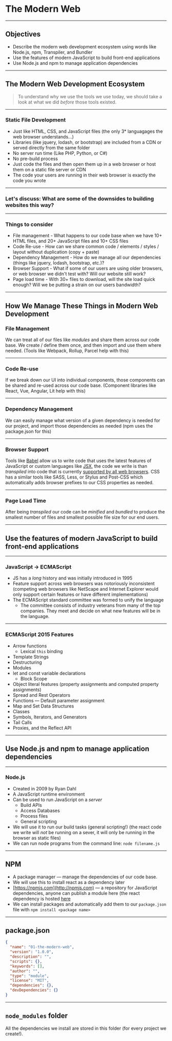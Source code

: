 # The Modern Web

---

## Objectives

- Describe the modern web development ecosystem using words like Node.js, npm, Transpiler, and Bundler
- Use the features of modern JavaScript to build front-end applications
- Use Node.js and npm to manage application dependencies

---

## The Modern Web Development Ecosystem

> To understand why we use the tools we use today, we should take a look at what we did _before_ those tools existed.

---

### Static File Development

- Just like HTML, CSS, and JavaScript files (the only 3\* languagages the web browser understands...)
- Libraries (like jquery, lodash, or bootstrap) are included from a CDN or served directly from the same folder
- No server run time (Like PHP, Python, or C#)
- No pre-build process
- Just code the files and then open them up in a web browser or host them on a static file server or CDN
- The code your users are running in their web browser is exactly the code you wrote

---

### Let's discuss: What are some of the downsides to building websites this way?

---

### Things to consider

- File management - What happens to our code base when we have 10+ HTML files, and 20+ JavaScript files and 10+ CSS files
- Code Re-use - How can we share common code / elements / styles / layout without duplication (copy + paste)
- Dependency Management - How do we manage all our dependencies (things like jquery, lodash, bootstrap, etc.)?
- Browser Support - What if some of our users are using older browsers, or web browser we didn't test with? Will our website still work?
- Page load time - With 30+ files to download, will the site load quick enough? Will we be putting a strain on our users bandwidth?

---

## How We Manage These Things in Modern Web Development

### File Management

We can treat all of our files like _modules_ and share them across our code base. We create / define them once, and then import and use them where needed. (Tools like Webpack, Rollup, Parcel help with this)

---

### Code Re-use

If we break down our UI into individual components, those components can be shared and re-used across our code base. (Component libraries like React, Vue, Angular, Lit help with this)

---

### Dependency Management

We can easily manage what version of a given dependency is needed for our project, and import those dependencies as needed (npm uses the package.json for this)

---

### Browser Support

Tools like [Babel](https://babeljs.io) allow us to write code that uses the latest features of JavaScript or custom languages like [JSX](https://reactjs.org/docs/introducing-jsx.html), the code we write is than _transpiled_ into code that is currently [supported by all web browsers](https://caniuse.com/). CSS has a similar tools like SASS, Less, or Stylus and Post-CSS which automatically adds browser prefixes to our CSS properties as needed.

---

### Page Load Time

After being _transpiled_ our code can be _minified_ and _bundled_ to produce the smallest number of files and smallest possible file size for our end users.

---

## Use the features of modern JavaScript to build front-end applications

---

### JavaScript -> ECMAScript

- JS has a _long_ history and was initially introduced in 1995
- Feature support across web browsers was notoriously inconsistent (competing web browsers like NetScape and Internet Explorer would only support certain features or have different implementations)
- The ECMAScript standard committee was formed to unify the language
  - The committee consists of industry veterans from many of the top companies. They meet and decide on what new features will be in the language.

---

### ECMAScript 2015 Features

- Arrow functions
  - Lexical `this` binding
- Template Strings
- Destructuring
- Modules
- let and const variable declarations
  - Block Scope
- Object literal features (property assignments and computed property assignments)
- Spread and Rest Operators
- Functions &mdash; Default parameter assignment
- Map and Set Data Structures
- Classes
- Symbols, Iterators, and Generators
- Tail Calls
- Proxies, and the Reflect API

---

## Use Node.js and npm to manage application dependencies

---

### Node.js

- Created in 2009 by Ryan Dahl
- A JavaScript runtime environment
- Can be used to run JavaScript on a _server_
  - Build APIs
  - Access Databases
  - Process files
  - General scripting
- We will use it to run our build tasks (general scripting!) (the react code we write will _not_ be running on a sever, it will only be running in the browser as static files)
- We can run node programs from the command line: `node filename.js`

---

## NPM

- A package manager &mdash; manage the dependencies of our code base.
- We will use this to install react as a dependency later
- [https://npmjs.com](http://npmjs.com) &mdash; a repository for JavaScript dependencies, anyone can publish a module here (the react dependency is hosted [here](https://www.npmjs.com/package/react)
- We can install packages and automatically add them to our `package.json` file with `npm install <package name>`

---

## package.json

```json
{
  "name": "01-the-modern-web",
  "version": "1.0.0",
  "description": "",
  "scripts": {},
  "keywords": [],
  "author": "",
  "type": "module",
  "license": "MIT",
  "dependencies": {},
  "devDependencies": {}
}
```

---

## `node_modules` folder

All the dependencies we install are stored in this folder (for every project we create!).
